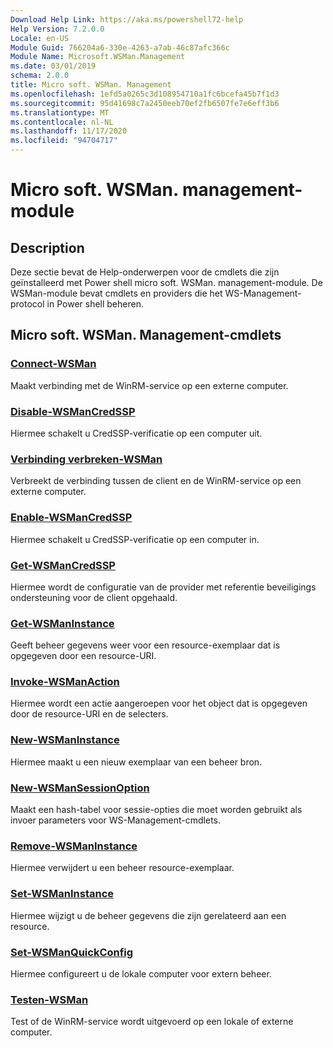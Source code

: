 ```yaml
---
Download Help Link: https://aka.ms/powershell72-help
Help Version: 7.2.0.0
Locale: en-US
Module Guid: 766204a6-330e-4263-a7ab-46c87afc366c
Module Name: Microsoft.WSMan.Management
ms.date: 03/01/2019
schema: 2.0.0
title: Micro soft. WSMan. Management
ms.openlocfilehash: 1efd5a0265c3d108954710a1fc6bcefa45b7f1d3
ms.sourcegitcommit: 95d41698c7a2450eeb70ef2fb6507fe7e6eff3b6
ms.translationtype: MT
ms.contentlocale: nl-NL
ms.lasthandoff: 11/17/2020
ms.locfileid: "94704717"
---
```

# Micro soft. WSMan. management-module

## Description

Deze sectie bevat de Help-onderwerpen voor de cmdlets die zijn geïnstalleerd met Power shell micro soft. WSMan. management-module. De WSMan-module bevat cmdlets en providers die het WS-Management-protocol in Power shell beheren.

## Micro soft. WSMan. Management-cmdlets

### [Connect-WSMan](Connect-WSMan.md)
Maakt verbinding met de WinRM-service op een externe computer.

### [Disable-WSManCredSSP](Disable-WSManCredSSP.md)
Hiermee schakelt u CredSSP-verificatie op een computer uit.

### [Verbinding verbreken-WSMan](Disconnect-WSMan.md)
Verbreekt de verbinding tussen de client en de WinRM-service op een externe computer.

### [Enable-WSManCredSSP](Enable-WSManCredSSP.md)
Hiermee schakelt u CredSSP-verificatie op een computer in.

### [Get-WSManCredSSP](Get-WSManCredSSP.md)
Hiermee wordt de configuratie van de provider met referentie beveiligings ondersteuning voor de client opgehaald.

### [Get-WSManInstance](Get-WSManInstance.md)
Geeft beheer gegevens weer voor een resource-exemplaar dat is opgegeven door een resource-URI.

### [Invoke-WSManAction](Invoke-WSManAction.md)
Hiermee wordt een actie aangeroepen voor het object dat is opgegeven door de resource-URI en de selecters.

### [New-WSManInstance](New-WSManInstance.md)
Hiermee maakt u een nieuw exemplaar van een beheer bron.

### [New-WSManSessionOption](New-WSManSessionOption.md)
Maakt een hash-tabel voor sessie-opties die moet worden gebruikt als invoer parameters voor WS-Management-cmdlets.

### [Remove-WSManInstance](Remove-WSManInstance.md)
Hiermee verwijdert u een beheer resource-exemplaar.

### [Set-WSManInstance](Set-WSManInstance.md)
Hiermee wijzigt u de beheer gegevens die zijn gerelateerd aan een resource.

### [Set-WSManQuickConfig](Set-WSManQuickConfig.md)
Hiermee configureert u de lokale computer voor extern beheer.

### [Testen-WSMan](Test-WSMan.md)
Test of de WinRM-service wordt uitgevoerd op een lokale of externe computer.

